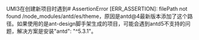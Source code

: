 UMI3在创建新项目时遇到# AssertionError [ERR_ASSERTION]: filePath not found /node_modules/antd/es/theme，原因是antd@4最新版本添加了这个路径。如果使用的是ant-design脚手架生成的项目，可能会遇到antd5不支持的问题，解决方案是安装"antd": "^5.3.1"。
